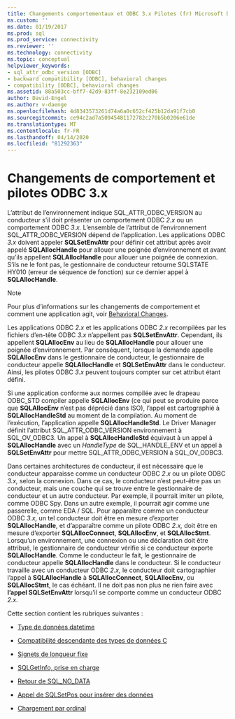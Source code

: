 ```yaml
---
title: Changements comportementaux et ODBC 3.x Pilotes (fr) Microsoft Docs
ms.custom: ''
ms.date: 01/19/2017
ms.prod: sql
ms.prod_service: connectivity
ms.reviewer: ''
ms.technology: connectivity
ms.topic: conceptual
helpviewer_keywords:
- sql_attr_odbc_version [ODBC]
- backward compatibility [ODBC], behavioral changes
- compatibility [ODBC], behavioral changes
ms.assetid: 88a503cc-bff7-42d9-83ff-8e232109ed06
author: David-Engel
ms.author: v-daenge
ms.openlocfilehash: 4d8343573261d74a6a0c652cf425b12da91f7cb0
ms.sourcegitcommit: ce94c2ad7a50945481172782c270b5b0206e61de
ms.translationtype: MT
ms.contentlocale: fr-FR
ms.lasthandoff: 04/14/2020
ms.locfileid: "81292363"
---
```

# <a name="behavioral-changes-and-odbc-3x-drivers"></a>Changements de comportement et pilotes ODBC 3.x
L’attribut de l’environnement indique SQL_ATTR_ODBC_VERSION au conducteur s’il doit présenter un comportement ODBC *2.x* ou un comportement ODBC *3.x.* L’ensemble de l’attribut de l’environnement SQL_ATTR_ODBC_VERSION dépend de l’application. Les applications ODBC *3.x* doivent appeler **SQLSetEnvAttr** pour définir cet attribut après avoir appelé **SQLAllocHandle** pour allouer une poignée d’environnement et avant qu’ils appellent **SQLAllocHandle** pour allouer une poignée de connexion. S’ils ne le font pas, le gestionnaire de conducteur retourne SQLSTATE HY010 (erreur de séquence de fonction) sur ce dernier appel à **SQLAllocHandle**.  
  
> [!NOTE]  
>  Pour plus d’informations sur les changements de comportement et comment une application agit, voir [Behavioral Changes](../../../odbc/reference/develop-app/behavioral-changes.md).  
  
 Les applications ODBC *2.x* et les applications ODBC *2.x* recompilées par les fichiers d’en-tête ODBC *3.x* n’appellent pas **SQLSetEnvAttr**. Cependant, ils appellent **SQLAllocEnv** au lieu de **SQLAllocHandle** pour allouer une poignée d’environnement. Par conséquent, lorsque la demande appelle **SQLAllocEnv** dans le gestionnaire de conducteur, le gestionnaire de conducteur appelle **SQLAllocHandle** et **SQLSetEnvAttr** dans le conducteur. Ainsi, les pilotes ODBC *3.x* peuvent toujours compter sur cet attribut étant défini.  
  
 Si une application conforme aux normes compilée avec le drapeau ODBC_STD compiler appelle **SQLAllocEnv** (ce qui peut se produire parce que **SQLAllocEnv** n’est pas déprécié dans ISO), l’appel est cartographié à **SQLAllocHandleStd** au moment de la compilation. Au moment de l’exécution, l’application appelle **SQLAllocHandleStd**. Le Driver Manager définit l’attribut SQL_ATTR_ODBC_VERSION environnement à SQL_OV_ODBC3. Un appel à **SQLAllocHandleStd** équivaut à un appel à **SQLAllocHandle** avec un *HandleType* de SQL_HANDLE_ENV et un appel à **SQLSetEnvAttr** pour mettre SQL_ATTR_ODBC_VERSION à SQL_OV_ODBC3.  
  
 Dans certaines architectures de conducteur, il est nécessaire que le conducteur apparaisse comme un conducteur ODBC *2.x* ou un pilote ODBC *3.x,* selon la connexion. Dans ce cas, le conducteur n’est peut-être pas un conducteur, mais une couche qui se trouve entre le gestionnaire de conducteur et un autre conducteur. Par exemple, il pourrait imiter un pilote, comme ODBC Spy. Dans un autre exemple, il pourrait agir comme une passerelle, comme EDA / SQL. Pour apparaître comme un conducteur ODBC *3.x,* un tel conducteur doit être en mesure d’exporter **SQLAllocHandle**, et d’apparaître comme un pilote ODBC *2.x,* doit être en mesure d’exporter **SQLAllocConnect**, **SQLAllocEnv**, et **SQLAllocStmt**. Lorsqu’un environnement, une connexion ou une déclaration doit être attribué, le gestionnaire de conducteur vérifie si ce conducteur exporte **SQLAllocHandle**. Comme le conducteur le fait, le gestionnaire de conducteur appelle **SQLAllocHandle** dans le conducteur. Si le conducteur travaille avec un conducteur ODBC *2.x,* le conducteur doit cartographier l’appel à **SQLAllocHandle** à **SQLAllocConnect**, **SQLAllocEnv**, ou **SQLAllocStmt**, le cas échéant. Il ne doit pas non plus ne rien faire avec **l’appel SQLSetEnvAttr** lorsqu’il se comporte comme un conducteur ODBC *2.x.*  
  
 Cette section contient les rubriques suivantes :  
  
-   [Type de données datetime](../../../odbc/reference/appendixes/datetime-data-types.md)  
  
-   [Compatibilité descendante des types de données C](../../../odbc/reference/appendixes/backward-compatibility-of-c-data-types.md)  
  
-   [Signets de longueur fixe](../../../odbc/reference/appendixes/fixed-length-bookmarks.md)  
  
-   [SQLGetInfo, prise en charge](../../../odbc/reference/appendixes/sqlgetinfo-support.md)  
  
-   [Retour de SQL_NO_DATA](../../../odbc/reference/appendixes/returning-sql-no-data.md)  
  
-   [Appel de SQLSetPos pour insérer des données](../../../odbc/reference/appendixes/calling-sqlsetpos-to-insert-data.md)  
  
-   [Chargement par ordinal](../../../odbc/reference/appendixes/loading-by-ordinal.md)
